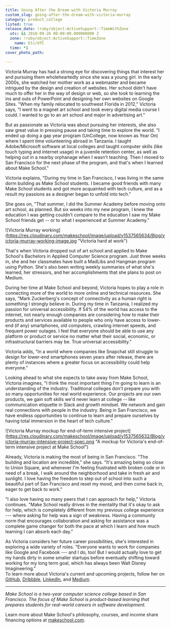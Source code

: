 ```yaml
---
title: Going After the Dream with Victoria Murray
custom_slug: going-after-the-dream-with-victoria-murray
category: product_college
listed: true
release_date: !ruby/object:ActiveSupport::TimeWithZone
  utc: &1 2018-09-26 00:00:00.000000000 Z
  zone: !ruby/object:ActiveSupport::TimeZone
    name: Etc/UTC
  time: *1
cover_photo_path: 

---
```

Victoria Murray has had a strong eye for discovering things that interest her and pursuing them wholeheartedly since she was a young girl. In the early 2000s, she watched her mother work as a webmaster and became intrigued by the design and creation of websites. Her school didn't have much to offer her in the way of design or web, so she took to learning the ins and outs of PowerPoint and designing her own websites on Google Sites. "When my family relocated to southwest Florida in 2012," Victoria says, "I went to a magnet art school and took every digital media course I could. I wanted to go to an art school and major in advertising art."

But as passionate as Victoria was about pursuing her interests, she also saw great value in pressing pause and taking time to explore the world. "I ended up doing a gap year program (UnCollege, now known as Year On) where I spent time volunteering abroad in Tanzania. I taught Adobe/Microsoft software at local colleges and taught computer skills (like touch typing and internet usage) in a juvenile retention center, as well as helping out in a nearby orphanage when I wasn't teaching. Then I moved to San Francisco for the next phase of the program, and that's when I learned about Make School."

Victoria explains, "During my time in San Francisco, I was living in the same dorm building as Make School students. I became good friends with many Make School students and got more acquainted with tech culture, and as a result my passions as a designer began to unfold into tech."

She goes on, "That summer, I did the Summer Academy before moving onto art school, as planned. But six weeks into my new program, I knew the education I was getting couldn't compare to the education I saw my Make School friends get -- or to what I experienced at Summer Academy."

![Victoria Murray working] (https://res.cloudinary.com/makeschool/image/upload/v1537565634/Blog/victoria-murray-working-image.jpg "Victoria hard at work")

That's when Victoria dropped out of art school and applied to Make School's Bachelors in Applied Computer Science program. Just three weeks in, she and her classmates have built a MadLibs and Hangman program using Python. She's also been writing weekly summaries of what she's learned, her stressors, and her accomplishments that she plans to post on Medium.

During her time at Make School and beyond, Victoria hopes to play a role in connecting more of the world to more online and technical resources. She says, "Mark Zuckerberg's concept of connectivity as a human right is something I strongly believe in. During my time in Tanzania, I realized my passion for universal accessibility. If 54% of the world has access to the internet, not nearly enough companies are considering how to make their products and services available to people who only have access to lower-end (if any) smartphones, old computers, crawling internet speeds, and frequent power outages. I feel that everyone should be able to use any platform or product or service no matter what their social, economic, or infrastructural barriers may be. True universal accessibility."

Victoria adds, "In a world where companies like Snapchat still struggle to design for lower-end smartphones seven years after release, there are plenty of instances where a greater focus on accessibility could help everyone."

Looking ahead to what she expects to take away from Make School, Victoria imagines, "I think the most important thing I'm going to learn is an understanding of the industry. Traditional colleges don't prepare you with so many opportunities for real world experience. Our projects are our own products, we gain soft skills we'd never learn at college -- like communication etiquette in Slack and growth mindset. We network and gain real connections with people in the industry. Being in San Francisco, we have endless opportunities to continue to learn and prepare ourselves by having total immersion in the heart of tech culture."

![Victoria Murray mockup for end-of-term intensive project] (https://res.cloudinary.com/makeschool/image/upload/v1537565632/Blog/victoria-murray-intensive-project-spec.png "A mockup for Victoria's end-of-term intensive project at Make School")

Already, Victoria is making the most of being in San Francisco. "The building and location are incredible," she says. "It's amazing being so close to Union Square, and whenever I'm feeling frustrated with broken code or in need of a break, I walk around the neighborhood and take in fresh air and sunlight. I love having the freedom to step out of school into such a beautiful part of San Francisco and reset my mood, and then come back in, eager to get back to work."

"I also love having so many peers that I can approach for help," Victoria continues. "Make School really drives in the mentality that it's okay to ask for help, which is completely different from my previous college experience --- where asking for help was a sign of weakness. Having a community norm that encourages collaboration and asking for assistance was a complete game changer for both the pace at which I learn and how much learning I can absorb each day."

As Victoria considers her future career possibilities, she's interested in exploring a wide variety of roles. "Everyone wants to work for companies like Google and Facebook --- and I do, too!  But I would actually love to get my hands dirty in some smaller startups before eventually shifting toward working for my long term goal, which has always been Walt Disney Imagineering."\
To learn more about Victoria's current and upcoming projects, follow her on [GitHub](https://github.com/t0ri), [Dribbble](https://dribbble.com/t0ri), [LinkedIn](http://www.linkedin.com/in/t0ri), and [Medium](http://www.medium.com/@t0ri).

* * * * *

*Make School is a two-year computer science college based in San Francisco. The focus of Make School is product-based learning that prepares students for real-world careers in software development.*

Learn more about Make School's philosophy, courses, and income share financing options at [makeschool.com](https://www.makeschool.com/?utm_source=medium&utm_medium=social&utm_campaign=medium-student-spotlight-uchenna-aguocha&utm_content=).